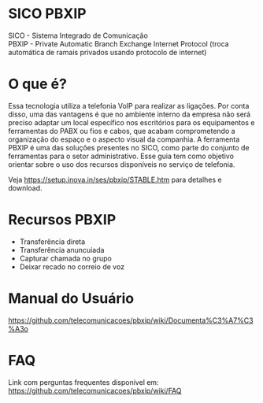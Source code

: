 # SICO PBXIP
SICO - Sistema Integrado de Comunicação<br>
PBXIP - Private Automatic Branch Exchange Internet Protocol (troca automática de ramais privados usando protocolo de internet)

# O que é?

Essa tecnologia utiliza a telefonia VoIP para realizar as ligações. Por conta disso, uma das vantagens é que no ambiente interno da empresa não será preciso adaptar um local específico nos escritórios para os equipamentos e ferramentas do PABX ou fios e cabos, que acabam comprometendo a organização do espaço e o aspecto visual da companhia.
A ferramenta PBXIP é uma das soluções presentes no SICO, como parte do conjunto de ferramentas para o setor administrativo. 
Esse guia tem como objetivo orientar sobre o uso dos recursos disponíveis no serviço de telefonia. <br>

Veja https://setup.inova.in/ses/pbxip/STABLE.htm para detalhes e download.

# Recursos PBXIP

* Transferência direta
* Transferência anuncuiada
* Capturar chamada no grupo
* Deixar recado no correio de voz


# Manual do Usuário <br>
https://github.com/telecomunicacoes/pbxip/wiki/Documenta%C3%A7%C3%A3o
<br>

# FAQ
Link com perguntas frequentes disponível em: https://github.com/telecomunicacoes/pbxip/wiki/FAQ
